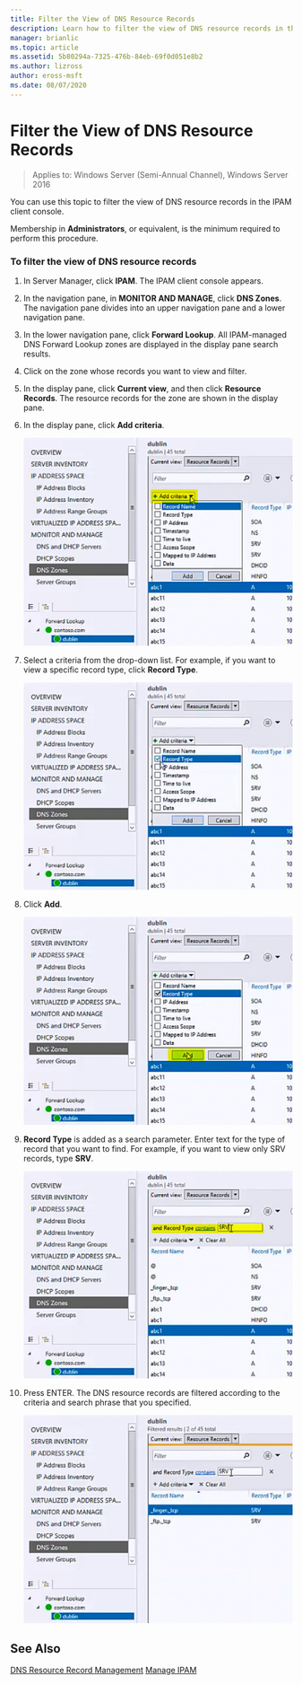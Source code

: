 ```yaml
---
title: Filter the View of DNS Resource Records
description: Learn how to filter the view of DNS resource records in the IPAM client console.
manager: brianlic
ms.topic: article
ms.assetid: 5b80294a-7325-476b-84eb-69f0d051e8b2
ms.author: lizross
author: eross-msft
ms.date: 08/07/2020
---
```

# Filter the View of DNS Resource Records

>Applies to: Windows Server (Semi-Annual Channel), Windows Server 2016

You can use this topic to filter the view of DNS resource records in the IPAM client console.

Membership in **Administrators**, or equivalent, is the minimum required to perform this procedure.

### To filter the view of DNS resource records

1.  In Server Manager, click  **IPAM**. The IPAM client console appears.

2.  In the navigation pane, in **MONITOR AND MANAGE**, click **DNS Zones**.  The navigation pane divides into an upper navigation pane and a lower navigation pane.

3.  In the lower navigation pane, click **Forward Lookup**. All IPAM-managed DNS Forward Lookup zones are displayed in the display pane search results.

4.  Click on the zone whose records you want to view and filter.

5.  In the display pane, click **Current view**, and then click **Resource Records**. The resource records for the zone are shown in the display pane.

6.  In the display pane, click **Add criteria**.

    ![Add criteria](../../media/Filter-the-View-of-DNS-Resource-Records/ipam_FilterRR_01.jpg)

7.  Select a criteria from the drop-down list. For example, if you want to view a specific record type, click **Record Type**.

    ![Select a criteria](../../media/Filter-the-View-of-DNS-Resource-Records/ipam_FilterRR_02.jpg)

8.  Click **Add**.

    ![Add the criteria](../../media/Filter-the-View-of-DNS-Resource-Records/ipam_FilterRR_03.jpg)

9. **Record Type** is added as a search parameter. Enter text for the type of record that you want to find. For example, if you want to view only SRV records, type **SRV**.

    ![Specify the type of record that you want to find](../../media/Filter-the-View-of-DNS-Resource-Records/ipam_FilterRR_04.jpg)

10. Press ENTER. The DNS resource records are filtered according to the criteria and search phrase that you specified.

    ![Run the filter](../../media/Filter-the-View-of-DNS-Resource-Records/ipam_FilterRR_05.jpg)

## See Also
[DNS Resource Record Management](DNS-Resource-Record-Management.md)
[Manage IPAM](Manage-IPAM.md)



